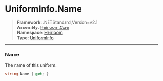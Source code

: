 # UniformInfo.Name

> **Framework**: .NETStandard,Version=v2.1  
> **Assembly**: [Heirloom.Core][0]  
> **Namespace**: [Heirloom][0]  
> **Type**: [UniformInfo][1]  

--------------------------------------------------------------------------------

### Name

The name of this uniform.

```cs
string Name { get; }
```

[0]: ../Heirloom.Core.md
[1]: Heirloom.UniformInfo.md
